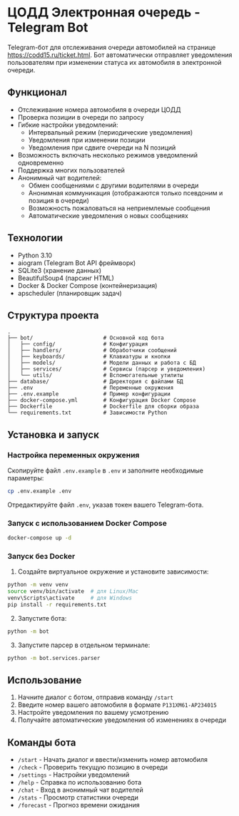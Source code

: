 # ЦОДД Электронная очередь - Telegram Bot

Telegram-бот для отслеживания очереди автомобилей на странице https://codd15.ru/ticket.html. Бот автоматически отправляет уведомления пользователям при изменении статуса их автомобиля в электронной очереди.

## Функционал

- Отслеживание номера автомобиля в очереди ЦОДД
- Проверка позиции в очереди по запросу
- Гибкие настройки уведомлений:
  - Интервальный режим (периодические уведомления)
  - Уведомления при изменении позиции
  - Уведомления при сдвиге очереди на N позиций
- Возможность включать несколько режимов уведомлений одновременно
- Поддержка многих пользователей
- Анонимный чат водителей:
  - Обмен сообщениями с другими водителями в очереди
  - Анонимная коммуникация (отображаются только псевдоним и позиция в очереди)
  - Возможность пожаловаться на неприемлемые сообщения
  - Автоматические уведомления о новых сообщениях

## Технологии

- Python 3.10
- aiogram (Telegram Bot API фреймворк)
- SQLite3 (хранение данных)
- BeautifulSoup4 (парсинг HTML)
- Docker & Docker Compose (контейнеризация)
- apscheduler (планировщик задач)

## Структура проекта

```
.
├── bot/                      # Основной код бота
│   ├── config/               # Конфигурация
│   ├── handlers/             # Обработчики сообщений
│   ├── keyboards/            # Клавиатуры и кнопки
│   ├── models/               # Модели данных и работа с БД
│   ├── services/             # Сервисы (парсер и уведомления)
│   └── utils/                # Вспомогательные утилиты
├── database/                 # Директория с файлами БД
├── .env                      # Переменные окружения
├── .env.example              # Пример конфигурации
├── docker-compose.yml        # Конфигурация Docker Compose
├── Dockerfile                # Dockerfile для сборки образа
└── requirements.txt          # Зависимости Python
```

## Установка и запуск

### Настройка переменных окружения

Скопируйте файл `.env.example` в `.env` и заполните необходимые параметры:

```bash
cp .env.example .env
```

Отредактируйте файл `.env`, указав токен вашего Telegram-бота.

### Запуск с использованием Docker Compose

```bash
docker-compose up -d
```

### Запуск без Docker

1. Создайте виртуальное окружение и установите зависимости:

```bash
python -m venv venv
source venv/bin/activate  # для Linux/Mac
venv\Scripts\activate     # для Windows
pip install -r requirements.txt
```

2. Запустите бота:

```bash
python -m bot
```

3. Запустите парсер в отдельном терминале:

```bash
python -m bot.services.parser
```

## Использование

1. Начните диалог с ботом, отправив команду `/start`
2. Введите номер вашего автомобиля в формате `P131XM61-AP234015`
3. Настройте уведомления по вашему усмотрению
4. Получайте автоматические уведомления об изменениях в очереди

## Команды бота

- `/start` - Начать диалог и ввести/изменить номер автомобиля
- `/check` - Проверить текущую позицию в очереди
- `/settings` - Настройки уведомлений
- `/help` - Справка по использованию бота
- `/chat` - Вход в анонимный чат водителей
- `/stats` - Просмотр статистики очереди
- `/forecast` - Прогноз времени ожидания 